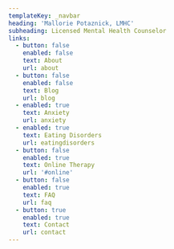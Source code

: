 ```yaml
---
templateKey: _navbar
heading: 'Mallorie Potaznick, LMHC'
subheading: Licensed Mental Health Counselor
links:
  - button: false
    enabled: false
    text: About
    url: about
  - button: false
    enabled: false
    text: Blog
    url: blog
  - enabled: true
    text: Anxiety
    url: anxiety
  - enabled: true
    text: Eating Disorders
    url: eatingdisorders
  - button: false
    enabled: true
    text: Online Therapy
    url: '#online'
  - button: false
    enabled: true
    text: FAQ
    url: faq
  - button: true
    enabled: true
    text: Contact
    url: contact
---
```


